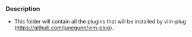 ### Description

- This folder will contain all the plugins that will be installed by vim-plug (https://github.com/junegunn/vim-plug).
